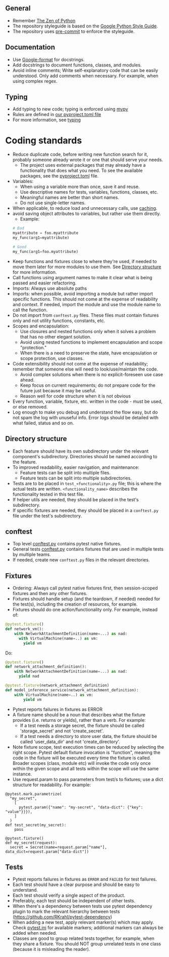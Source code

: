 ## General

- Remember [The Zen of Python](https://www.python.org/dev/peps/pep-0020/)
- The repository styleguide is based on the [Google Python Style Guide](https://google.github.io/styleguide/pyguide.html).
- The repository uses [pre-commit](https://pre-commit.com/) to enforce the styleguide.

## Documentation
- Use [Google-format](https://google.github.io/styleguide/pyguide.html#381-docstrings) for docstrings.
- Add docstrings to document functions, classes, and modules.
- Avoid inline comments; Write self-explanatory code that can be easily understood.
Only add comments when necessary. For example, when using complex regex.

## Typing
- Add typing to new code; typing is enforced using [mypy](https://mypy-lang.org/)
- Rules are defined in [our pyproject.toml file](//pyproject.toml#L10)
- For more information, see [typing](https://docs.python.org/3/library/typing.html)

# Coding standards
- Reduce duplicate code, before writing new function search for it, probably someone already wrote it or one that should serve your needs.
  - The project uses external packages that may already have a functionality that does what you need.
    To see the available packages, see the [pyproject.toml](../pyproject.toml) file.
- Variables:
  - When using a variable more than once, save it and reuse.
  - Use descriptive names for tests, variables, functions, classes, etc.
  - Meaningful names are better than short names.
  - Do not use single-letter names.
- When applicable, to reduce load and unnecessary calls, use [caching](https://docs.python.org/3/library/functools.html#functools.cache).
- avoid saving object attributes to variables, but rather use them directly.
  - Example:
  ```python
  # Bad
  myattribute = foo.myattribute
  my_func(arg1=myattribute)

  # Good
  my_func(arg1=foo.myattribute)
  ```
- Keep functions and fixtures close to where they're used, if needed to move them later for more modules to use them.  See [Directory structure](#directory-structure) for more information.
- Call functions using argument names to make it clear what is being passed and easier refactoring.
- Imports: Always use absolute paths
- Imports: when possible, avoid importing a module but rather import specific functions.  This should not come at the expense of readability and context.
  If needed, import the module and use the module name to call the function.
- Do not import from `conftest.py` files. These files must contain fixtures only and not utility functions, constants, etc.
- Scopes and encapsulation:
  - Use closures and nested functions only when it solves a problem that has no other elegant solution.
  - Avoid using nested functions to implement encapsulation and scope "protection."
  - When there is a need to preserve the state, have encapsulation or scope protection, use classes.
- Code extensibility should not come at the expense of readability; remember that someone else will need to look/use/maintain the code.
  - Avoid complex solutions when there is no explicit-foreseen use case ahead.
  - Keep focus on current requirements; do not prepare code for the future just because it may be useful.
  - Reason well for code structure when it is not obvious
- Every function, variable, fixture, etc. written in the code - must be used, or else removed.
- Log enough to make you debug and understand the flow easy, but do not spam the log with unuseful info.
    Error logs should be detailed with what failed, status and so on.

## Directory structure
- Each feature should have its own subdirectory under the relevant component's subdirectory. Directories should be named according to the feature.
- To improved readability, easier navigation, and maintenance:
  - Feature tests can be split into multiple files.
  - Feature tests can be split into multiple subdirectories.
- Tests are to be placed in `test_<functionality>.py` file; this is where the actual tests are written.
  `<functionality_name>` describes the functionality tested in this test file.
- If helper utils are needed, they should be placed in the test's subdirectory.
- If specific fixtures are needed, they should be placed in a `conftest.py` file under the test's subdirectory.

## conftest
- Top level [conftest.py](../conftest.py) contains pytest native fixtures.
- General tests [conftest.py](../tests/conftest.py) contains fixtures that are used in multiple tests by multiple teams.
- If needed, create new `conftest.py` files in the relevant directories.


## Fixtures
- Ordering: Always call pytest native fixtures first, then session-scoped fixtures and then any other fixtures.
- Fixtures should handle setup (and the teardown, if needed) needed for the test(s), including the creation of resources, for example.
- Fixtures should do one action/functionality only.
For example, instead of:

```python
@pytest.fixture()
def network_vm():
    with NetworkAttachmentDefinition(name=...) as nad:
      with VirtualMachine(name=..) as vm:
        yield vm
```

Do:

```python
@pytest.fixture()
def network_attachment_definition():
    with NetworkAttachmentDefinition(name=...) as nad:
      yield nad

@pytest.fixture(network_attachment_definition)
def model_inference_service(network_attachment_definition):
    with VirtualMachine(name=..) as vm:
        yield vm

```

- Pytest reports failures in fixtures as ERROR
- A fixture name should be a noun that describes what the fixture provides (i.e. returns or yields), rather than a verb.
For example:
  - If a test needs a storage secret, the fixture should be called 'storage_secret' and not 'create_secret'.
  - If a test needs a directory to store user data, the fixture should be called 'user_data_dir' and not 'create_directory'.
- Note fixture scope, test execution times can be reduced by selecting the right scope.
Pytest default fixture invocation is "function", meaning the code in the fixture will be executed every time the fixture is called.
Broader scopes (class, module etc) will invoke the code only once within the given scope and all tests within the scope will use the same instance.
- Use request.param to pass parameters from test/s to fixtures; use a dict structure for readability.  For example:

```code
@pytest.mark.parametrize(
  "my_secret",
    [
      pytest.param({"name": "my-secret", "data-dict": {"key": "value"}}}),
    ]
  )
def test_secret(my_secret):
    pass

@pytest.fixture()
def my_secret(request):
  secret = Secret(name=request.param["name"], data_dict=request.param["data-dict"])
```


## Tests
- Pytest reports failures in fixtures as `ERROR` and `FAILED` for test failures.
- Each test should have a clear purpose and should be easy to understand.
- Each test should verify a single aspect of the product.
- Preferably, each test should be independent of other tests.
- When there's a dependency between tests use pytest dependency plugin to mark the relevant hierarchy between tests (https://github.com/RKrahl/pytest-dependency)
- When adding a new test, apply relevant marker(s) which may apply.
  Check [pytest.ini](../pytest.ini) for available markers; additional markers can always be added when needed.
- Classes are good to group related tests together, for example, when they share a fixture.
  You should NOT group unrelated tests in one class (because it is misleading the reader).
